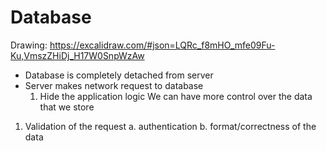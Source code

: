 
# Database
Drawing: https://excalidraw.com/#json=LQRc_f8mHO_mfe09Fu-Ku,VmszZHiDj_H17W0SnpWzAw

* Database is completely detached from server
* Server makes network request to database
  1. Hide the application logic
    We can have more control over the 
    data that we store
 1. Validation of the request
    a. authentication
    b. format/correctness of the data
